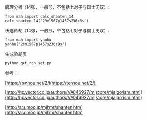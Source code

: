牌理分析（14张，一般形，不包括七对子与国士无双）:

    from mah import calc_shanten_14
    calc_shanten_14('29m1567p1457s236z8s')

快速验胡（14张，一般形，不包括七对子与国士无双）:

    from mah import yanhu
    yanhu('29m1567p1457s236z8s')

生成验胡表:

    python get_ron_set.py

参考：

[https://tenhou.net/2/](https://tenhou.net/2/)

[http://hp.vector.co.jp/authors/VA046927/mjscore/mjalgorism.html](http://hp.vector.co.jp/authors/VA046927/mjscore/mjalgorism.html)


[http://ara.moo.jp/mjhmr/shanten.htm](http://ara.moo.jp/mjhmr/shanten.htm)
